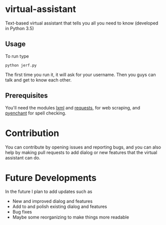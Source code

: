 # virtual-assistant
Text-based virtual assistant that tells you all you need to know (developed in Python 3.5)

## Usage
To run type

    python jerf.py

The first time you run it, it will ask for your username. Then you guys can talk and get to know each other.

## Prerequisites
You'll need the modules [lxml](http://lxml.de/installation.html) and [requests](http://docs.python-requests.org/en/master/user/install/), for web scraping, and [pyenchant](http://pythonhosted.org/pyenchant/tutorial.html#installing-pyenchant) for spell checking.

# Contribution
You can contribute by opening issues and reporting bugs, and you can also help by making pull requests to add dialog or new features that the virtual assistant can do.

# Future Developments
In the future I plan to add updates such as
 - New and improved dialog and features
 - Add to and polish existing dialog and features
 - Bug fixes
 - Maybe some reorganizing to make things more readable
